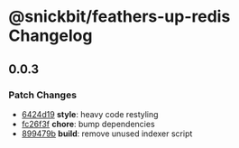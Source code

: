 # @snickbit/feathers-up-redis Changelog

## 0.0.3

### Patch Changes

- [6424d19](https://github.com/snickbit/feathers/commit/6424d19) **style**:  heavy code restyling
- [fc26f3f](https://github.com/snickbit/feathers/commit/fc26f3f) **chore**:  bump dependencies
- [899479b](https://github.com/snickbit/feathers/commit/899479b) **build**:  remove unused indexer script

